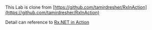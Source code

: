 This Lab is clone from [https://github.com/tamirdresher/RxInAction](https://github.com/tamirdresher/RxInAction)

Detail can reference to [Rx.NET in Action](https://www.manning.com/books/rx-dot-net-in-action)